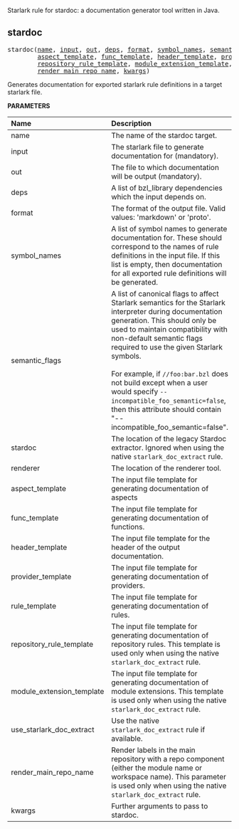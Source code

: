 <!-- Generated with Stardoc: http://skydoc.bazel.build -->

Starlark rule for stardoc: a documentation generator tool written in Java.

<a id="stardoc"></a>

## stardoc

<pre>
stardoc(<a href="#stardoc-name">name</a>, <a href="#stardoc-input">input</a>, <a href="#stardoc-out">out</a>, <a href="#stardoc-deps">deps</a>, <a href="#stardoc-format">format</a>, <a href="#stardoc-symbol_names">symbol_names</a>, <a href="#stardoc-semantic_flags">semantic_flags</a>, <a href="#stardoc-stardoc">stardoc</a>, <a href="#stardoc-renderer">renderer</a>,
        <a href="#stardoc-aspect_template">aspect_template</a>, <a href="#stardoc-func_template">func_template</a>, <a href="#stardoc-header_template">header_template</a>, <a href="#stardoc-provider_template">provider_template</a>, <a href="#stardoc-rule_template">rule_template</a>,
        <a href="#stardoc-repository_rule_template">repository_rule_template</a>, <a href="#stardoc-module_extension_template">module_extension_template</a>, <a href="#stardoc-use_starlark_doc_extract">use_starlark_doc_extract</a>,
        <a href="#stardoc-render_main_repo_name">render_main_repo_name</a>, <a href="#stardoc-kwargs">kwargs</a>)
</pre>

Generates documentation for exported starlark rule definitions in a target starlark file.

**PARAMETERS**


| Name  | Description | Default Value |
| :------------- | :------------- | :------------- |
| <a id="stardoc-name"></a>name |  The name of the stardoc target.   |  none |
| <a id="stardoc-input"></a>input |  The starlark file to generate documentation for (mandatory).   |  none |
| <a id="stardoc-out"></a>out |  The file to which documentation will be output (mandatory).   |  none |
| <a id="stardoc-deps"></a>deps |  A list of bzl_library dependencies which the input depends on.   |  `[]` |
| <a id="stardoc-format"></a>format |  The format of the output file. Valid values: 'markdown' or 'proto'.   |  `"markdown"` |
| <a id="stardoc-symbol_names"></a>symbol_names |  A list of symbol names to generate documentation for. These should correspond to the names of rule definitions in the input file. If this list is empty, then documentation for all exported rule definitions will be generated.   |  `[]` |
| <a id="stardoc-semantic_flags"></a>semantic_flags |  A list of canonical flags to affect Starlark semantics for the Starlark interpreter during documentation generation. This should only be used to maintain compatibility with non-default semantic flags required to use the given Starlark symbols.<br><br>For example, if `//foo:bar.bzl` does not build except when a user would specify `--incompatible_foo_semantic=false`, then this attribute should contain "--incompatible_foo_semantic=false".   |  `[]` |
| <a id="stardoc-stardoc"></a>stardoc |  The location of the legacy Stardoc extractor. Ignored when using the native `starlark_doc_extract` rule.   |  `Label("@io_bazel_stardoc//stardoc:prebuilt_stardoc_binary")` |
| <a id="stardoc-renderer"></a>renderer |  The location of the renderer tool.   |  `Label("@io_bazel_stardoc//stardoc:renderer")` |
| <a id="stardoc-aspect_template"></a>aspect_template |  The input file template for generating documentation of aspects   |  `Label("@io_bazel_stardoc//stardoc:templates/markdown_tables/aspect.vm")` |
| <a id="stardoc-func_template"></a>func_template |  The input file template for generating documentation of functions.   |  `Label("@io_bazel_stardoc//stardoc:templates/markdown_tables/func.vm")` |
| <a id="stardoc-header_template"></a>header_template |  The input file template for the header of the output documentation.   |  `Label("@io_bazel_stardoc//stardoc:templates/markdown_tables/header.vm")` |
| <a id="stardoc-provider_template"></a>provider_template |  The input file template for generating documentation of providers.   |  `Label("@io_bazel_stardoc//stardoc:templates/markdown_tables/provider.vm")` |
| <a id="stardoc-rule_template"></a>rule_template |  The input file template for generating documentation of rules.   |  `Label("@io_bazel_stardoc//stardoc:templates/markdown_tables/rule.vm")` |
| <a id="stardoc-repository_rule_template"></a>repository_rule_template |  The input file template for generating documentation of repository rules. This template is used only when using the native `starlark_doc_extract` rule.   |  `Label("@io_bazel_stardoc//stardoc:templates/markdown_tables/repository_rule.vm")` |
| <a id="stardoc-module_extension_template"></a>module_extension_template |  The input file template for generating documentation of module extensions. This template is used only when using the native `starlark_doc_extract` rule.   |  `Label("@io_bazel_stardoc//stardoc:templates/markdown_tables/module_extension.vm")` |
| <a id="stardoc-use_starlark_doc_extract"></a>use_starlark_doc_extract |  Use the native `starlark_doc_extract` rule if available.   |  `True` |
| <a id="stardoc-render_main_repo_name"></a>render_main_repo_name |  Render labels in the main repository with a repo component (either the module name or workspace name). This parameter is used only when using the native `starlark_doc_extract` rule.   |  `True` |
| <a id="stardoc-kwargs"></a>kwargs |  Further arguments to pass to stardoc.   |  none |



